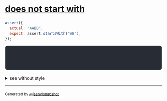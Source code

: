 # [does not start with](../../assert_starts_with.test.js#L17)

```js
assert({
  actual: "AABB",
  expect: assert.startsWith("AB"),
});
```

![img](throw.svg)

<details>
  <summary>see without style</summary>

```console
AssertionError: actual and expect are different

actual: "AABB"
expect: assert.startsWith("AB")
```

</details>

---

<sub>
  Generated by <a href="https://github.com/jsenv/core/tree/main/packages/independent/snapshot">@jsenv/snapshot</a>
</sub>